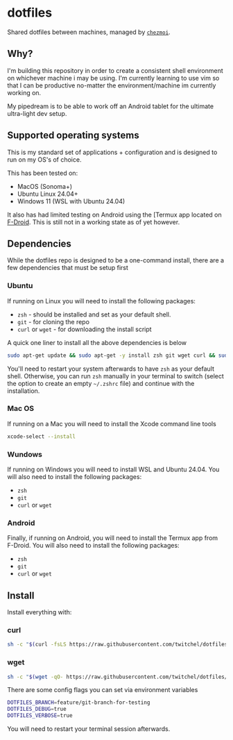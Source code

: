 # dotfiles

Shared dotfiles between machines, managed by [`chezmoi`](https://github.com/twpayne/chezmoi).

## Why?

I'm building this repository in order to create a consistent shell environment
on whichever machine i may be using. I'm currently learning to use vim so that
I can be productive no-matter the environment/machine im currently working on.

My pipedream is to be able to work off an Android tablet for the ultimate
ultra-light dev setup.

## Supported operating systems

This is my standard set of applications + configuration and is designed to run
on my OS's of choice.

This has been tested on:

- MacOS (Sonoma+)
- Ubuntu Linux 24.04+
- Windows 11 (WSL with Ubuntu 24.04)

It also has had limited testing on Android using the [Termux app located on
[F-Droid](https://f-droid.org/en/packages/com.termux/). This is still not in a
working state as of yet however.

## Dependencies

While the dotfiles repo is designed to be a one-command install, there are a
few dependencies that must be setup first

### Ubuntu

If running on Linux you will need to install the following packages:

- `zsh` - should be installed and set as your default shell.
- `git` - for cloning the repo
- `curl` or `wget` - for downloading the install script

A quick one liner to install all the above dependencies is below

```bash
sudo apt-get update && sudo apt-get -y install zsh git wget curl && sudo chsh -s /usr/bin/zsh $(whoami)
```

You'll need to restart your system afterwards to have `zsh` as your default shell. Otherwise, you can run 
`zsh` manually in your terminal to switch (select the option to create an empty `~/.zshrc` file) and 
continue with the installation.

### Mac OS

If running on a Mac you will need to install the Xcode command line tools

```bash
xcode-select --install
```

### Wundows

If running on Windows you will need to install WSL and Ubuntu 24.04. You will
also need to install the following packages:

- `zsh`
- `git`
- `curl` or `wget`

### Android

Finally, if running on Android, you will need to install the Termux app from
F-Droid. You will also need to install the following packages:

- `zsh`
- `git`
- `curl` or `wget`

## Install

Install everything with:

### curl

```bash
sh -c "$(curl -fsLS https://raw.githubusercontent.com/twitchel/dotfiles/master/install.sh)"
```

### wget

```bash
sh -c "$(wget -qO- https://raw.githubusercontent.com/twitchel/dotfiles/master/install.sh)"
```

There are some config flags you can set via environment variables

```bash
DOTFILES_BRANCH=feature/git-branch-for-testing
DOTFILES_DEBUG=true
DOTFILES_VERBOSE=true
```

You will need to restart your terminal session afterwards.
